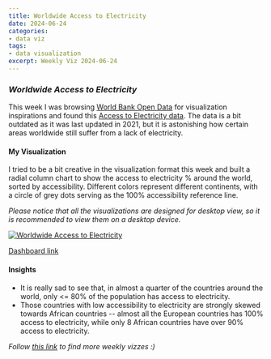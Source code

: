 ```yaml
---
title: Worldwide Access to Electricity
date: 2024-06-24
categories:
- data viz
tags:
- data visualization
excerpt: Weekly Viz 2024-06-24
---
```


### *Worldwide Access to Electricity*

This week I was browsing [World Bank Open Data](https://data.worldbank.org/) for visualization inspirations and found this [Access to Electricity data](https://data.worldbank.org/indicator/EG.ELC.ACCS.ZS). The data is a bit outdated as it was last updated in 2021, but it is astonishing how certain areas worldwide still suffer from a lack of electricity.  

#### My Visualization

I tried to be a bit creative in the visualization format this week and built a radial column chart to show the access to electricity % around the world, sorted by accessibility. Different colors represent different continents, with a circle of grey dots serving as the 100% accessibility reference line.  

*Please notice that all the visualizations are designed for desktop view, so it is recommended to view them on a desktop device.*  

<div class='tableauPlaceholder' id='viz1719279010101' style='position: relative'>
  <noscript><a href='#'>
    <img alt='Worldwide Access to Electricity ' src='https:&#47;&#47;public.tableau.com&#47;static&#47;images&#47;20&#47;20240624WorldwideAccesstoElectricity&#47;WorldwideAccesstoElectricity&#47;1_rss.png' style='border: none' />
  </a></noscript>
  <object class='tableauViz'  style='display:none;'>
    <param name='host_url' value='https%3A%2F%2Fpublic.tableau.com%2F' />
    <param name='embed_code_version' value='3' /> 
    <param name='site_root' value='' />
    <param name='name' value='20240624WorldwideAccesstoElectricity&#47;WorldwideAccesstoElectricity' />
    <param name='tabs' value='no' />
    <param name='toolbar' value='yes' />
    <param name='static_image' value='https:&#47;&#47;public.tableau.com&#47;static&#47;images&#47;20&#47;20240624WorldwideAccesstoElectricity&#47;WorldwideAccesstoElectricity&#47;1.png' />
    <param name='animate_transition' value='yes' />
    <param name='display_static_image' value='yes' />
    <param name='display_spinner' value='yes' />
    <param name='display_overlay' value='yes' />
    <param name='display_count' value='yes' />
    <param name='language' value='en-US' />
  </object></div>           
  <script type='text/javascript'>              
    var divElement = document.getElementById('viz1719279010101');    
    var vizElement = divElement.getElementsByTagName('object')[0];           
    if ( divElement.offsetWidth > 800 ) { vizElement.style.width='600px';vizElement.style.height='727px';} else if ( divElement.offsetWidth > 500 ) { vizElement.style.width='600px';vizElement.style.height='727px';} else { vizElement.style.width='100%';vizElement.style.height='727px';}        
    var scriptElement = document.createElement('script');               
    scriptElement.src = 'https://public.tableau.com/javascripts/api/viz_v1.js';  
    vizElement.parentNode.insertBefore(scriptElement, vizElement);          
  </script>

[Dashboard link](https://public.tableau.com/views/20240624WorldwideAccesstoElectricity/WorldwideAccesstoElectricity?:language=en-US&:sid=&:display_count=n&:origin=viz_share_link)
  
#### Insights
* It is really sad to see that, in almost a quarter of the countries around the world, only <= 80% of the population has access to electricity.
* Those countries with low accessibility to electricity are strongly skewed towards African countries -- almost all the European countries has 100% access to electricity, while only 8 African countries have over 90% access to electricity.  
  
*Follow [this link](https://yudong-94.github.io/personal-website/project/WeeklyViz2024/) to find more weekly vizzes :)*

